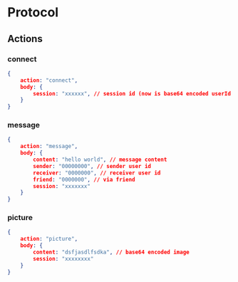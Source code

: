 # Protocol

## Actions

### connect

```json
{
    action: "connect",
    body: {
        session: "xxxxxx", // session id (now is base64 encoded userId
    }
}
```



### message

```json
{
    action: "message",
    body: {
        content: "hello world", // message content
        sender: "00000000", // sender user id
        receiver: "0000000", // receiver user id
        friend: "0000000", // via friend
        session: "xxxxxxx"
    }
}
```

### picture

```json
{
    action: "picture",
    body: {
        content: "dsfjasdlfsdka", // base64 encoded image
        session: "xxxxxxxx"
    }
}
```

